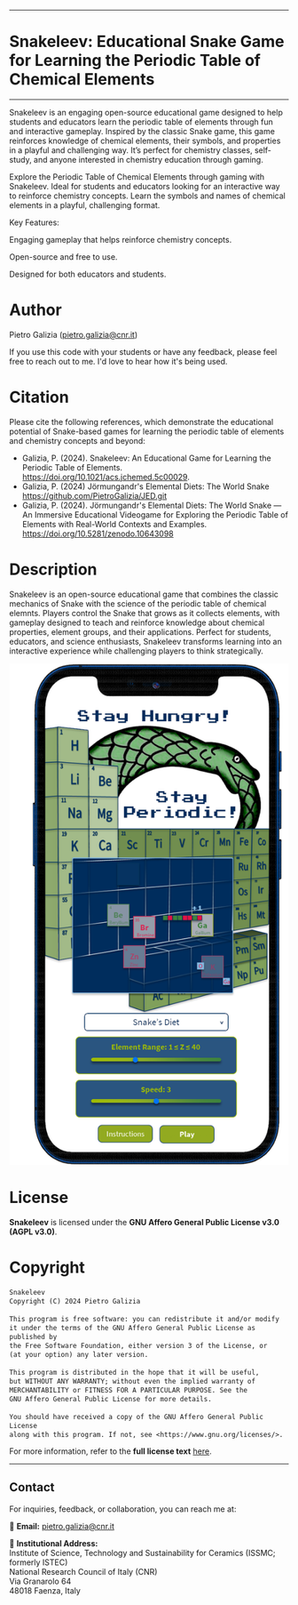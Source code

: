 *****
# Snakeleev: Educational Snake Game for Learning the Periodic Table of Chemical Elements
*****

Snakeleev is an engaging open-source educational game designed to help students and educators learn the periodic table of elements through fun and interactive gameplay. Inspired by the classic Snake game, this game reinforces knowledge of chemical elements, their symbols, and properties in a playful and challenging way. It’s perfect for chemistry classes, self-study, and anyone interested in chemistry education through gaming.

Explore the Periodic Table of Chemical Elements through gaming with Snakeleev. Ideal for students and educators looking for an interactive way to reinforce chemistry concepts. Learn the symbols and names of chemical elements in a playful, challenging format.

Key Features:

Engaging gameplay that helps reinforce chemistry concepts.

Open-source and free to use.

Designed for both educators and students.


Author
======
Pietro Galizia ([pietro.galizia@cnr.it](mailto:pietro.galizia@cnr.it))

If you use this code with your students or have any feedback, please feel free to reach out to me. I'd love to hear how it's being used.

Citation
========
Please cite the following references, which demonstrate the educational potential of Snake-based games for learning the periodic table of elements and chemistry concepts and beyond:

- Galizia, P. (2024). Snakeleev: An Educational Game for Learning the Periodic Table of Elements. https://doi.org/10.1021/acs.jchemed.5c00029.
- Galizia, P. (2024) Jörmungandr's Elemental Diets: The World Snake https://github.com/PietroGalizia/JED.git
- Galizia, P. (2024). Jörmungandr's Elemental Diets: The World Snake — An Immersive Educational Videogame for Exploring the Periodic Table of Elements with Real-World Contexts and Examples. https://doi.org/10.5281/zenodo.10643098


Description
========
Snakeleev is an open-source educational game that combines the classic mechanics of Snake with the science of the periodic table of chemical elemnts. Players control the Snake that grows as it collects elements, with gameplay designed to teach and reinforce knowledge about chemical properties, element groups, and their applications. Perfect for students, educators, and science enthusiasts, Snakeleev transforms learning into an interactive experience while challenging players to think strategically.

![Play Snake on Smartphone](Play%20Snake%20on%20Smartphone.png)


License
=========

**Snakeleev** is licensed under the **GNU Affero General Public License v3.0 (AGPL v3.0)**.  


Copyright
=========

    Snakeleev  
    Copyright (C) 2024 Pietro Galizia  

    This program is free software: you can redistribute it and/or modify  
    it under the terms of the GNU Affero General Public License as published by  
    the Free Software Foundation, either version 3 of the License, or  
    (at your option) any later version.  

    This program is distributed in the hope that it will be useful,  
    but WITHOUT ANY WARRANTY; without even the implied warranty of  
    MERCHANTABILITY or FITNESS FOR A PARTICULAR PURPOSE. See the  
    GNU Affero General Public License for more details.  

    You should have received a copy of the GNU Affero General Public License  
    along with this program. If not, see <https://www.gnu.org/licenses/>.

    
For more information, refer to the **full license text** [here](https://www.gnu.org/licenses/agpl-3.0.en.html).  

---

## Contact  

For inquiries, feedback, or collaboration, you can reach me at:  

📧 **Email:** [pietro.galizia@cnr.it](mailto:pietro.galizia@cnr.it)  

📍 **Institutional Address:**  
Institute of Science, Technology and Sustainability for Ceramics (ISSMC; formerly ISTEC)  
National Research Council of Italy (CNR)  
Via Granarolo 64  
48018 Faenza, Italy
